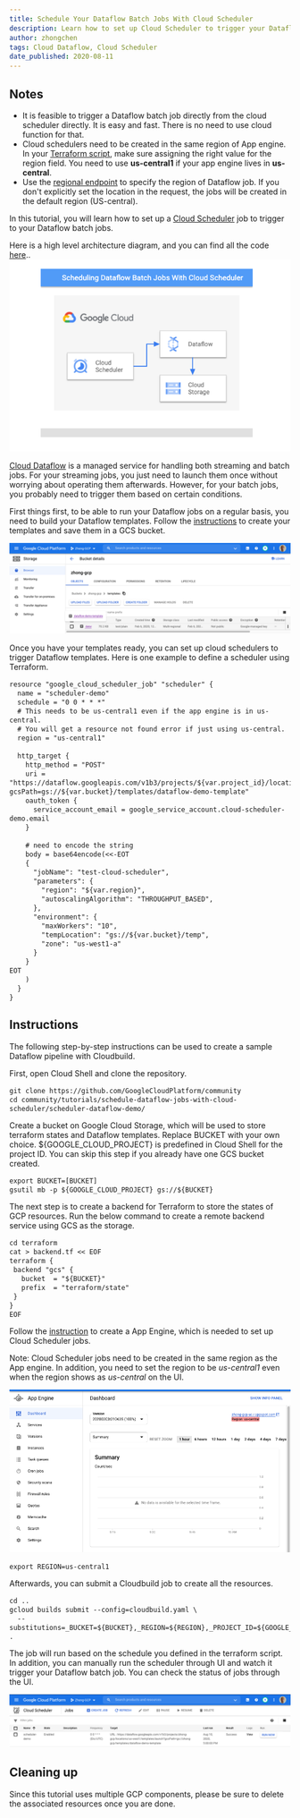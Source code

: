 ```yaml
---
title: Schedule Your Dataflow Batch Jobs With Cloud Scheduler
description: Learn how to set up Cloud Scheduler to trigger your Dataflow batch jobs.
author: zhongchen
tags: Cloud Dataflow, Cloud Scheduler 
date_published: 2020-08-11
---
```


## Notes
- It is feasible to trigger a Dataflow batch job directly from the cloud scheduler directly. It is easy and fast. There is no need to use cloud function for that.
- Cloud schedulers need to be created in the same region of App engine. In your [Terraform script](https://www.terraform.io/docs/providers/google/r/cloud_scheduler_job.html#region), 
make sure assigning the right value for the region field. You need to use **us-central1** if your app engine lives in **us-central**.
- Use the [regional endpoint](https://cloud.google.com/dataflow/docs/reference/rest/v1b3/projects.locations.jobs/create) to specify the region of Dataflow job. 
If you don't explicitly set the location in the request, the jobs will be created in the default region (US-central).


In this tutorial, you will learn how to set up a [Cloud Scheduler](https://cloud.google.com/scheduler/) job to trigger to your 
Dataflow batch jobs.


Here is a high level architecture diagram, and you can find all the code [here](./scheduler-dataflow-demo)..
![diagram](scheduler-dataflow-diagram.png) 

[Cloud Dataflow](https://cloud.google.com/dataflow) is a managed service for handling 
both streaming and batch jobs. For your streaming jobs, you just need to launch them once without worrying about operating them afterwards. 
However, for your batch jobs, you probably need to trigger them based on certain conditions.

First things first, to be able to run your Dataflow jobs on a regular basis, you need to build your Dataflow templates. 
Follow the [instructions](https://cloud.google.com/dataflow/docs/guides/templates/creating-templates) to create your templates and save them in a GCS bucket.

![Upload Dataflow templates in a GCS bucket](store_a_template_in_gcs.png)


Once you have your templates ready, you can set up cloud schedulers to trigger Dataflow templates. 
Here is one example to define a scheduler using Terraform.


```hcl-terraform
resource "google_cloud_scheduler_job" "scheduler" {
  name = "scheduler-demo"
  schedule = "0 0 * * *"
  # This needs to be us-central1 even if the app engine is in us-central.
  # You will get a resource not found error if just using us-central.
  region = "us-central1"

  http_target {
    http_method = "POST"
    uri = "https://dataflow.googleapis.com/v1b3/projects/${var.project_id}/locations/${var.region}/templates:launch?gcsPath=gs://${var.bucket}/templates/dataflow-demo-template"
    oauth_token {
      service_account_email = google_service_account.cloud-scheduler-demo.email
    }

    # need to encode the string
    body = base64encode(<<-EOT
    {
      "jobName": "test-cloud-scheduler",
      "parameters": {
        "region": "${var.region}",
        "autoscalingAlgorithm": "THROUGHPUT_BASED",
      },
      "environment": {
        "maxWorkers": "10",
        "tempLocation": "gs://${var.bucket}/temp",
        "zone": "us-west1-a"
      }
    }
EOT
    )
  }
}
```

## Instructions

The following step-by-step instructions can be used to create a sample Dataflow pipeline with Cloudbuild.

First, open Cloud Shell and clone the repository.

```
git clone https://github.com/GoogleCloudPlatform/community
cd community/tutorials/schedule-dataflow-jobs-with-cloud-scheduler/scheduler-dataflow-demo/
```

Create a bucket on Google Cloud Storage, which will be used to store terraform states and Dataflow templates.
Replace BUCKET with your own choice. ${GOOGLE_CLOUD_PROJECT} is predefined in Cloud Shell for the project ID.
You can skip this step if you already have one GCS bucket created.

```
export BUCKET=[BUCKET]
gsutil mb -p ${GOOGLE_CLOUD_PROJECT} gs://${BUCKET}
```

The next step is to create a backend for Terraform to store the states of 
GCP resources. Run the below command to create a remote backend service using GCS as the storage.
```
cd terraform
cat > backend.tf << EOF
terraform {
 backend "gcs" {
   bucket  = "${BUCKET}"
   prefix  = "terraform/state"
 }
}
EOF
```

Follow the [instruction](https://cloud.google.com/scheduler/docs/quickstart) to create a App Engine, which is needed to
set up Cloud Scheduler jobs.

Note: Cloud Scheduler jobs need to be created in the same region as the App engine. 
In addition, you need to set the region to be *us-central1* even when the region shows as
*us-central* on the UI.

![app engine location](app_engine_location.png)

```
export REGION=us-central1
```

Afterwards, you can submit a Cloudbuild job to create all the resources.


```
cd ..
gcloud builds submit --config=cloudbuild.yaml \
  --substitutions=_BUCKET=${BUCKET},_REGION=${REGION},_PROJECT_ID=${GOOGLE_CLOUD_PROJECT} .
```

The job will run based on the schedule you defined in the terraform script. 
In addition, you can manually run the scheduler through UI and watch it trigger your Dataflow batch job. 
You can check the status of jobs through the UI.

![See the status of your jobs](check_scheduler_status.png)



## Cleaning up

Since this tutorial uses multiple GCP components, please be sure to delete the associated resources once you are done.
